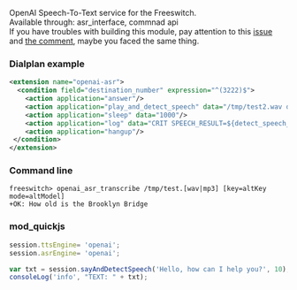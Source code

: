 <p>
  OpenAI Speech-To-Text service for the Freeswitch. <br>
  Available through: asr_interface, commnad api <br>
  If you have troubles with building this module, pay attention to this <a href="https://github.com/akscf/mod_openai_asr/issues/1">issue</a> and <a href="https://github.com/akscf/mod_openai_asr/issues/1#issuecomment-2339346528"> the comment</a>, 
  maybe you faced the same thing.
</p>

### Dialplan example
```XML
<extension name="openai-asr">
  <condition field="destination_number" expression="^(3222)$">
    <action application="answer"/>
    <action application="play_and_detect_speech" data="/tmp/test2.wav detect:openai"/>
    <action application="sleep" data="1000"/>
    <action application="log" data="CRIT SPEECH_RESULT=${detect_speech_result}"/>
    <action application="hangup"/>
 </condition>
</extension>
```
### Command line
```
freeswitch> openai_asr_transcribe /tmp/test.[wav|mp3] [key=altKey mode=altModel]
+OK: How old is the Brooklyn Bridge
```

### mod_quickjs
```javascript
session.ttsEngine= 'openai';
session.asrEngine= 'openai';

var txt = session.sayAndDetectSpeech('Hello, how can I help you?', 10);
consoleLog('info', "TEXT: " + txt);
```
